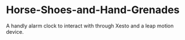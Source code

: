 # Horse-Shoes-and-Hand-Grenades
A handly alarm clock to interact with through Xesto and a leap motion device.
